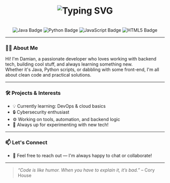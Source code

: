 <div align="center">
  <h1>
    <img src="https://readme-typing-svg.herokuapp.com?font=Jetbrains+Mono&size=40&duration=3000&color=3382CA&center=true&vCenter=true&width=800&lines=Hey..+I'm+DamianHuckele;Welcome+to+my+GitHub!;Have+a+look+around+🚀" alt="Typing SVG"/>
  </h1>
</div>

<br />

<div align="center">
  <img src="https://img.shields.io/badge/Java-007396?style=for-the-badge&logo=java&logoColor=white" alt="Java Badge"/>
  <img src="https://img.shields.io/badge/Python-3776AB?style=for-the-badge&logo=python&logoColor=white" alt="Python Badge"/>
  <img src="https://img.shields.io/badge/JavaScript-F7DF1E?style=for-the-badge&logo=javascript&logoColor=black" alt="JavaScript Badge"/>
  <img src="https://img.shields.io/badge/HTML5-E34F26?style=for-the-badge&logo=html5&logoColor=white" alt="HTML5 Badge"/>
</div>

---

### 👨‍💻 About Me

Hi! I'm Damian, a passionate developer who loves working with backend tech, building cool stuff, and always learning something new.  
Whether it's Java, Python scripts, or dabbling with some front-end, I'm all about clean code and practical solutions.

---

### 🛠️ Projects & Interests

- 💡 Currently learning: DevOps & cloud basics  
- 🔒 Cybersecurity enthusiast  
- ⚙️ Working on tools, automation, and backend logic  
- 🧪 Always up for experimenting with new tech!

---

### 📫 Let's Connect

- 💬 Feel free to reach out — I'm always happy to chat or collaborate!

---

> *“Code is like humor. When you have to explain it, it’s bad.”* – Cory House
